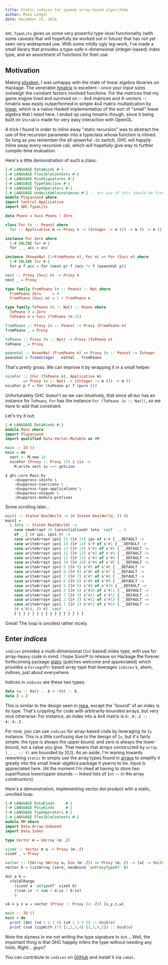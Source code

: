 ```yaml
---
title: Static indices for speedy array-based algorithms
author: Mike Ledger
date: December 21, 2014
---
```


`GHC.TypeLits` gives us some very powerful type-level functionality (with some
caveats that will hopefully be worked out in future) that has not yet seen very
widespread use. With some mildly ugly leg-work, I've made a small library that
provides a type-safe n-dimensional (integer-based) index type, and an assortment
of functions for their use.

## Motivation

Making [plissken](http://quasimal.com/projects/plissken.html), I was unhappy
with the state of linear algebra libraries on Hackage. The venerable
[hmatrix](http://hackage.haskell.org/package/hmatrix) is excellent - once your
input sizes outweigh the constant factors involved functions. For the matrices
that my game engine lived and survived on -- 4x4 matrices and 4-vectors --
hmatrix was easily outperformed in simple 4x4 matrix multiplication by 
[linear](http://hackage.haskell.org/package/linear), which is a naiive Haskell
implementation of the sort of "small" linear algebra that I need here. I ended
up using hmatrix though, since it being built on `Storable` made for very easy
interaction with OpenGL.

A trick I found in order to inline away "static recursion" was to abstract the
use of the recursion parameter into a typeclass whose function is inlined. So
long as you remember the all-powerful `-O2` switch, GHC will happily inline away
every recursive call, which will hopefully give way to further compile-time
evaluation.

Here's a little demonstration of such a class:

```haskell
{-# LANGUAGE DataKinds #-}
{-# LANGUAGE FlexibleContexts #-}
{-# LANGUAGE KindSignatures #-}
{-# LANGUAGE TypeFamilies #-}
{-# LANGUAGE TypeOperators #-}
{-# LANGUAGE Undecidableinstances #-} -- our use of this should be fine.
module Playaround where
import Control.Applicative
import GHC.TypeLits

data Peano = Succ Peano | Zero

class For (n :: Peano) where
  for :: Applicative m => Proxy n -> (Integer -> m ()) -> m () -> m ()

instance For Zero where
  {-# INLINE for #-}
  for _ _ acc = acc

instance (KnownNat (1+FromPeano n), For n) => For (Succ n) where
  {-# INLINE for #-}
  for p f acc = for (next p) f (acc *> f (peanoVal p))

next :: Proxy (Succ n) -> Proxy n
next _ = Proxy

type family FromPeano (n :: Peano) :: Nat where
  FromPeano Zero     = 0
  FromPeano (Succ n) = 1 + FromPeano n

type family ToPeano (n :: Nat) :: Peano where
  ToPeano 0 = Zero
  ToPeano n = Succ (ToPeano (n-1))

fromPeano :: Proxy (n :: Peano) -> Proxy (FromPeano n)
fromPeano _ = Proxy

toPeano :: Proxy (n :: Nat) -> Proxy (ToPeano n)
toPeano _ = Proxy

peanoVal :: KnownNat (FromPeano n) => Proxy (n :: Peano) -> Integer
peanoVal = fromInteger . natVal . fromPeano
```

That's pretty gross. We can improve it by wrapping it in a small helper:

```haskell
niceFor :: (For (ToPeano n), Applicative m)
        => Proxy (n :: Nat) -> (Integer -> m ()) -> m ()
niceFor p f = for (toPeano p) f (pure ())
```

Unfortunately GHC doesn't as we can intuitively, that since all `Nat` has an
instance for `ToPeano`, `For` has the instance `For (ToPeano (n :: Nat))`, so
we have to add that constraint.

Let's try it out:

```haskell
{-# LANGUAGE DataKinds #-}
module Main where
import Playaround
import qualified Data.Vector.Mutable as VM

main :: IO ()
main = do
  vect <- M.new 16
  niceFor (Proxy :: Proxy 15) $ \ix -> 
    M.write vect ix =<< getLine
```

```shell
$ ghc-core Main.hs
    -dsuppress-idinfo \
    -dsuppress-coercions \
    -dsuppress-type-applications \
    -dsuppress-uniques \
    -dsuppress-module-prefixes
```

Some scrolling later...

```haskell
main1 :: State# RealWorld -> (# State# RealWorld, () #)
main1 =
  \ (eta :: State# RealWorld) ->
    case newArray# 16 (uninitialised) (eta `cast` ...)
    of _ { (# ipv, ipv1 #) ->
    case writeArray# ipv1 15 (I# 15) ipv of s'# { __DEFAULT ->
    case writeArray# ipv1 14 (I# 14) s'# of s'#1 { __DEFAULT ->
    case writeArray# ipv1 13 (I# 13) s'#1 of s'#2 { __DEFAULT ->
    case writeArray# ipv1 12 (I# 12) s'#2 of s'#3 { __DEFAULT ->
    case writeArray# ipv1 11 (I# 11) s'#3 of s'#4 { __DEFAULT ->
    case writeArray# ipv1 10 (I# 10) s'#4 of s'#5 { __DEFAULT ->
    case writeArray# ipv1 9 (I# 9) s'#5 of s'#6 { __DEFAULT ->
    case writeArray# ipv1 8 (I# 8) s'#6 of s'#7 { __DEFAULT ->
    case writeArray# ipv1 7 (I# 7) s'#7 of s'#8 { __DEFAULT ->
    case writeArray# ipv1 6 (I# 6) s'#8 of s'#9 { __DEFAULT ->
    case writeArray# ipv1 5 (I# 5) s'#9 of s'#10 { __DEFAULT ->
    case writeArray# ipv1 4 (I# 4) s'#10 of s'#11 { __DEFAULT ->
    case writeArray# ipv1 3 (I# 3) s'#11 of s'#12 { __DEFAULT ->
    case writeArray# ipv1 2 (I# 2) s'#12 of s'#13 { __DEFAULT ->
    case writeArray# ipv1 1 (I# 1) s'#13 of s'#14 { __DEFAULT ->
    (# s'#14, () #) `cast` ...
    } } } } } } } } } } } } } } } }
```

Great! The loop is unrolled rather nicely.

## Enter *indices*
`indices` provides a multi-dimensional (`Int` based) index type, with use for
array-heavy code in mind. I hope Soon® to release on Hackage the forever
forthcoming package [static](https://github.com/mikeplus64/static) (patches
welcome and appreciated) which provides a `ForiegnPtr` based array type that
leverages `indices`'s, ahem, indices, just about everywhere.

Indices in `indices` are these two types:
```haskell
data (a :: Nat) :. b = !Int :. b
data Z = Z
```

This is similar to the design seen in
[repa](https://hackage.haskell.org/package/repa), except the "bound" of an index
is its type. That's crippling for code with arbitrarily-bounded arrays, but very
nice otherwise. For instance, an index into a 4x4 matrix is `0:.0:.Z :: 4:.4:.Z`
.

For now, you can use `indices` for array-based code by leveraging its `Ix`
instance. This is a little confusing due to the design of `Ix`, but it's fairly
simple: the type is always the upper bound, and zero is always the lower bound,
not a value you give. That means that arrays constructed by `array (_, _ :: t)`
are bounded by [0,t). As an aside, I'm leaning towards reworking `static` to
simply use the array types found in
[arrays](https://hackage.haskell.org/package/arrays) to simplify it greatly into
the small linear-algebra package it yearns to be. Input is appreciated here. (At
the moment I'm irked at having to store two superfluous lower/upper bounds --
linked lists of `Int` -- in the array constructors). 

Here's a demonstration, implementing vector dot product with a static, unrolled
loop:

```haskell
{-# LANGUAGE DataKinds     #-}
{-# LANGUAGE PolyKinds     #-}
{-# LANGUAGE TypeOperators #-}
{-# LANGUAGE FlexibleContexts #-}
module MM where
import Data.Array.Unboxed
import Data.Index

type Vector m = UArray (m:.Z)

sizeV :: Vector m a -> Proxy (m:.Z)
sizeV _ = Proxy

vector :: (IArray UArray a, Dim (m:.Z)) => Proxy (m:.Z) -> [a] -> Vector m a
vector b = listArray (zero, maxBound `asProxyTypeOf` b)

dot a b =
  sfoldlRange
    (sizeV a `asTypeOf` sizeV b)
    (\sum ix -> sum + a!ix * b!ix)
    0

v4 x y z w = vector (Proxy :: Proxy (4:.Z)) [x,y,z,w]

main :: IO ()
main = do
  print (dot (v4 1 2 3 4) (v4 2 3 4 5) :: Double)
  print (sum (zipWith (*) [1,2,3,4] [2,3,4,5]) :: Double)
```

Note the slyness in me not writing the type signature to `dot`... Well, the
important thing is that GHC happily infers the type without needing any hints.
*Right... guys?*

You can contribute to `indices` on
[GitHub](https://github.com/mikeplus64/indices) and install it via `cabal`.

